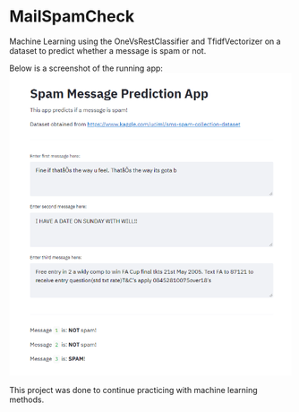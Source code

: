 # MailSpamCheck
Machine Learning using the OneVsRestClassifier and TfidfVectorizer on a dataset to predict whether a message is spam or not.

Below is a screenshot of the running app:
![Image of App](https://github.com/jasoncala/MailSpamCheck/blob/main/data/screenshot.png)

This project was done to continue practicing with machine learning methods.
